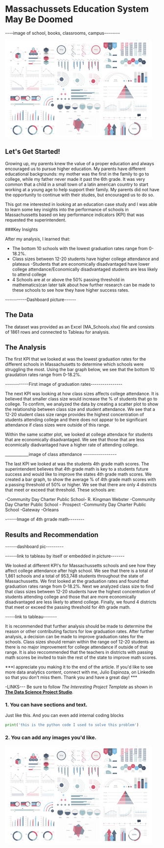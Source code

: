 
# Massachussets Education System May Be Doomed

----image of school, books, classrooms, campus--------

<img src="images/dummy_thumbnail.jpg?raw=true"/>

## Let's Get Started!

Growing up, my parents knew the value of a proper education and always encouraged us to pursue higher education. My parents have different educational backgrounds: my mother was the first in the family to go to college, while my father never made it past the 6th grade. It was very common that a child in a small town of a latin american country to start working at a young age to help support their family. My parents did not have the opportunity to continue with their studes, but encouraged us to do so. 

This got me interested in looking at an education case study and I was able to learn some key insights into the performance of schools in Massachussetts based on key performance indicators (KPI) that was requested the superintendent.

###Key Insights

After my analysis, I learned that: 

  - The bottom 10 schools with the lowest graduation rates range from 0-18.2%.
  - Class sizes between 12-20 students have higher college attendance and plateaus
  -Students that are economically disadvantaged have lower college attendance/Economically disadvantaged students are less likely to attend college
  - 4 Schools are at or above the 50% passing threshold in mathematics(can later talk about how further research can be made to these schools to see how they have higher success rates.

-----------Dashboard picture------

## The Data

The dataset was provided as an Excel (MA_Schools.xlsx) file and consists of 1861 rows and connected to Tableau for analysis. 

## The Analysis

The first KPI that we looked at was the lowest graduation rates for the different schools in Massachusetts to determine which schools were struggling the most. Using the bar graph below, we see that the bottom 10 graudation rates range from 0-18.2%.

------------First image of graduation rates----------------

The next KPI was looking at how class sizes affects college attendance. It is believed that smaller class size would increase the % of students that go to college. To confirm, we analyzed the data by creating a scatter plot to show the relationship between class size and student attendance. We see that a 12-20 student class size range provides the highest concentration of students attending college and there does not appear to be significant attendance if class sizes were outside of this range. 

Within the same scatter plot, we looked at college attendace for students that are economically disadvantaged. We see that those that are less econmically diadvantaged have a higher rate of attending college.  

____________image of class attendance -----------------

The last KPI we looked at was the students 4th grade math scores. The superintendent believes that 4th grade math is key to a students future success and would like to improve the states 4th grade math scores. We created a bar graph, to show the average % of 4th grade math scores with a passing threshold of 50% or higher. We see that there are only 4 districts that meet or exceed that threshold. These schools are:

  -Community Day Charter Public School- R. Kingman Webster
  -Community Day Charter Public School - Prospect 
  -Community Day Charter Public School -Gateway 
  -Orleans

------Image of 4th grrade math--------


## Results and Recommendation

------dashboard pic---------

------link to tableau by itself or embedded in picture-------

We looked at different KPI's for Massachussetts schools and see how they affect college attendance after high school. We see that there is a total of 1,861 schools and a total of 953,748 students throughout the state of Massachussetts. We first looked at the graduation rates and found that graduation rates range from 0-18.2%. Next we analyzed class size to find that class sizes between 12-20 students have the highest concentration of students attending college and those that are more economically disadvantaged are less likely to attend college. Finally, we found 4 districts that meet or exceed the passing threshold for 4th grade math. 

-----link to tableau-------

It is recommended that further analysis should be made to determine the reason or other contributing factors for low graduation rates. After further analysis, a decision can be made to improve graduation rates for the schools. Class sizes should remain within the range oof 12-20 students as there is no major improvement for college attendance if outside of that range. It is also reccommended that the teachers in districts with passing math scores be invited to train the rest of the state to improve math scores. 

***I appreciate you making it to the end of the article. If you'd like to see more data analytics content, connect with me, Julio Espinoza, on LinkedIn so that you don't miss them. Thank you and have a great day! ***



-LINKS--- Be sure to follow *The Interesting Project Template* as shown in [**The Data Science Project Studio**](https://www.datacareerjumpstart.com/products/the-data-science-project-studio/categories/2150357707/posts/2158441592). 

### 1. You can have sections and text.

Just like this. And you can even add internal coding blocks

```python
print('this is the python code I used to solve this problem')
```

### 2. You can add any images you'd like. 

<img src="images/dummy_thumbnail.jpg?raw=true"/>
